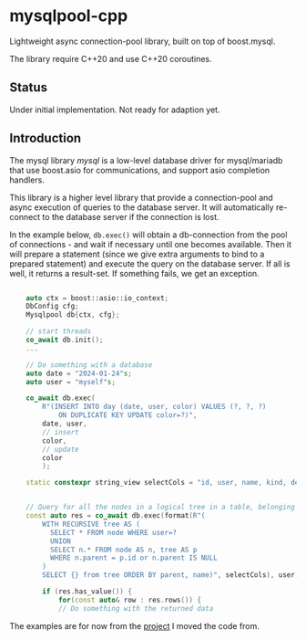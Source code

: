 # mysqlpool-cpp

Lightweight async connection-pool library, built on top of boost.mysql.

The library require C++20 and use C++20 coroutines.

## Status
Under initial implementation. Not ready for adaption yet.

## Introduction

The mysql library *mysql* is a low-level database driver for mysql/mariadb
that use boost.asio for communications, and support asio completion handlers.

This library is a higher level library that provide a connection-pool and
async execution of queries to the database server. It will automatically
re-connect to the database server if the connection is lost.

In the example below, `db.exec()` will obtain a db-connection from the pool
of connections - and wait if necessary until one becomes available.
Then it will prepare a statement (since we give extra arguments to bind
to a prepared statement) and execute the query on the database server. If all
is well, it returns a result-set. If something fails, we get an exception.

```C++

    auto ctx = boost::asio::io_context;
    DbConfig cfg;
    Mysqlpool db{ctx, cfg};

    // start threads
    co_await db.init();
    ...

    // Do something with a database
    auto date = "2024-01-24"s;
    auto user = "myself"s;

    co_await db.exec(
        R"(INSERT INTO day (date, user, color) VALUES (?, ?, ?)
            ON DUPLICATE KEY UPDATE color=?)",
        date, user,
        // insert
        color,
        // update
        color
        );

    static constexpr string_view selectCols = "id, user, name, kind, descr, active, parent, version";


    // Query for all the nodes in a logical tree in a table, belonging to user
    const auto res = co_await db.exec(format(R"(
        WITH RECURSIVE tree AS (
          SELECT * FROM node WHERE user=?
          UNION
          SELECT n.* FROM node AS n, tree AS p
          WHERE n.parent = p.id or n.parent IS NULL
        )
        SELECT {} from tree ORDER BY parent, name)", selectCols), user);

        if (res.has_value()) {
            for(const auto& row : res.rows()) {
            // Do something with the returned data

```

The examples are for now from the [project](https://github.com/jgaa/next-app) I moved the code from.

